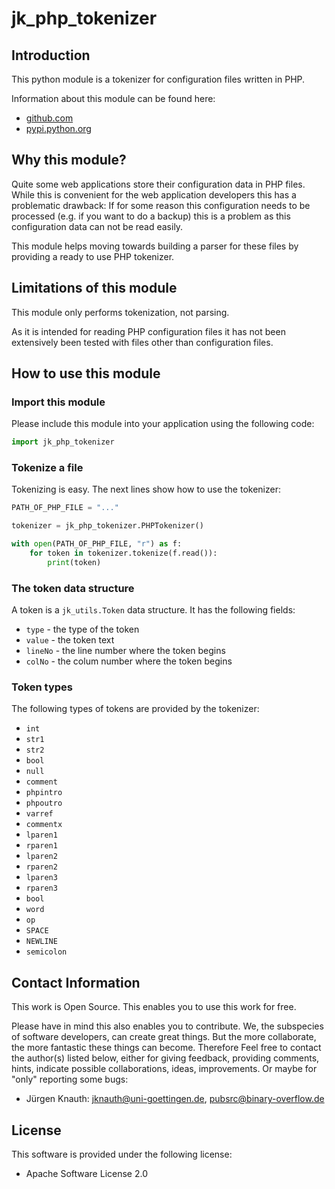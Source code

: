 jk_php_tokenizer
==========

Introduction
------------

This python module is a tokenizer for configuration files written in PHP.

Information about this module can be found here:

* [github.com](https://github.com/jkpubsrc/python-module-jk-php-tokenizer)
* [pypi.python.org](https://pypi.python.org/pypi/jk_php_tokenizer)

Why this module?
----------------

Quite some web applications store their configuration data in PHP files. While this is convenient for the web application developers this has a problematic drawback: If for some reason this configuration needs to be processed (e.g. if you want to do a backup) this is a problem as this configuration data can not be read easily.

This module helps moving towards building a parser for these files by providing a ready to use PHP tokenizer.

Limitations of this module
--------------------------

This module only performs tokenization, not parsing.

As it is intended for reading PHP configuration files it has not been extensively been tested with files other than configuration files.

How to use this module
----------------------

### Import this module

Please include this module into your application using the following code:

```python
import jk_php_tokenizer
```

### Tokenize a file

Tokenizing is easy. The next lines show how to use the tokenizer:

```python
PATH_OF_PHP_FILE = "..."

tokenizer = jk_php_tokenizer.PHPTokenizer()

with open(PATH_OF_PHP_FILE, "r") as f:
	for token in tokenizer.tokenize(f.read()):
		print(token)
```

### The token data structure

A token is a `jk_utils.Token` data structure. It has the following fields:

* `type` - the type of the token
* `value` - the token text
* `lineNo` - the line number where the token begins
* `colNo` - the colum number where the token begins

### Token types

The following types of tokens are provided by the tokenizer:

* `int`
* `str1`
* `str2`
* `bool`
* `null`
* `comment`
* `phpintro`
* `phpoutro`
* `varref`
* `commentx`
* `lparen1`
* `rparen1`
* `lparen2`
* `rparen2`
* `lparen3`
* `rparen3`
* `bool`
* `word`
* `op`
* `SPACE`
* `NEWLINE`
* `semicolon`

Contact Information
-------------------

This work is Open Source. This enables you to use this work for free.

Please have in mind this also enables you to contribute. We, the subspecies of software developers, can create great things. But the more collaborate, the more fantastic these things can become. Therefore Feel free to contact the author(s) listed below, either for giving feedback, providing comments, hints, indicate possible collaborations, ideas, improvements. Or maybe for "only" reporting some bugs:

* Jürgen Knauth: jknauth@uni-goettingen.de, pubsrc@binary-overflow.de

License
-------

This software is provided under the following license:

* Apache Software License 2.0



